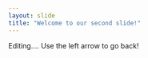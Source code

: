 ```yaml
---
layout: slide
title: "Welcome to our second slide!"
---
```

Editing....
Use the left arrow to go back!
